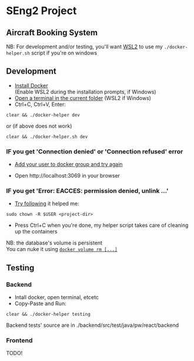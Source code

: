 # SEng2 Project
## Aircraft Booking System
NB: For development and/or testing, you'll want [WSL2](https://learn.microsoft.com/en-us/windows/wsl/install) to use my `./docker-helper.sh` script if you're on windows

## Development
- [Install Docker](https://docs.docker.com/get-docker/)  
(Enable WSL2 during the installation prompts, if Windows)
- [Open a terminal in the current folder](https://www.google.com/search?q=how+to+open+a+terminal+in+current+folder) (WSL2 if Windows)
- Ctrl+C, Ctrl+V, Enter:
```
clear && ./docker-helper dev
```
or (if above does not work)

```
clear && ./docker-helper.sh dev
```

### IF you get 'Connection denied' or 'Connection refused' error
- [Add your user to docker group and try again](https://stackoverflow.com/a/65240108)

- Open http://localhost:3069 in your browser

### IF you get 'Error: EACCES: permission denied, unlink ...'
- [Try following](https://github.com/vercel/next.js/issues/8908) it helped me:

```
sudo chown -R $USER <project-dir>
```

- Press Ctrl+C when you're done, my helper script takes care of cleaning up the containers

NB: the database's volume is persistent  
You can nuke it using [`docker volume rm [...]`](https://docs.docker.com/engine/reference/commandline/volume_rm/#description)

## Testing
### Backend
- Intall docker, open terminal, etcetc
- Copy-Paste and Run:
```
clear && ./docker-helper testing
```

Backend tests' source are in ./backend/src/test/java/pw/react/backend

### Frontend
TODO!

